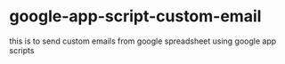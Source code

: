 # google-app-script-custom-email
this is to send custom emails from google spreadsheet using google app scripts
